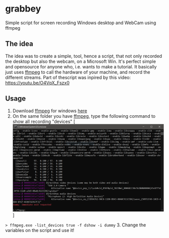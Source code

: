 # grabbey
Simple script for screen recording Windows desktop and WebCam using ffmpeg

## The idea
The idea was to create a simple, tool, hence a script, that not only recorded the desktop but also the webcam, on a Microsoft Win. It's perfect simple and opensource for anyone who, i.e. wants to make a tutorial. It basically just uses [ffmpeg](https://ffmpeg.org/) to call the hardware of your machine, and record the different streams. Part of thescript was inpired by this video: https://youtu.be/O4VqX_Fszx0

## Usage
1. Download [ffmpeg](https://ffmpeg.org/) for windows [here](https://www.gyan.dev/ffmpeg/builds/ffmpeg-git-full.7z)
2. On the same folder you have [ffmpeg](https://ffmpeg.org/), type the following command to show all recording "devices"
[![devices](./files/devices.png)]

 `> ffmpeg.exe -list_devices true -f dshow -i dummy`
3. Change the variables on the script and use it!